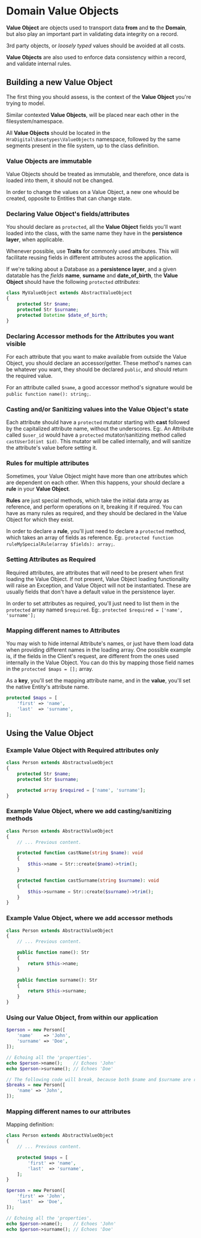 # Domain Value Objects

**Value Object** are objects used to transport data **from** and **to** the **Domain**, but also play an important part
in validating data integrity on a record.

3rd party objects, or _loosely typed_ values should be avoided at all costs.

**Value Objects** are also used to enforce data consistency within a record, and validate internal rules.

## Building a new Value Object

The first thing you should assess, is the context of the **Value Object** you're trying to model.

Similar contexted **Value Objects**, will be placed near each other in the filesystem/namespace.

All **Value Objects** should be located in the `HraDigital\Basetypes\ValueObjects` namespace, followed by the same segments
present in the file system, up to the class definition.

### Value Objects are immutable

Value Objects should be treated as immutable, and therefore, once data is loaded into them, it should not be changed.

In order to change the values on a Value Object, a new one whould be created, opposite to Entities that can change state.

### Declaring Value Object's fields/attributes

You should declare as `protected`, all the **Value Object** fields you'll want loaded into the class, with the same
name they have in the **persistence layer**, when applicable.

Whenever possible, use **Traits** for commonly used attributes. This will facilitate reusing fields in different
attributes across the application.

If we're talking about a Database as a **persistence layer**, and a given datatable has the _fields_ **name**,
**surname** and **date_of_birth**, the **Value Object** should have the following `protected` _attributes_:

```php
class MyValueObject extends AbstractValueObject
{
    protected Str $name;
    protected Str $surname;
    protected Datetime $date_of_birth;
}
```

### Declaring Accessor methods for the Attributes you want visible

For each attribute that you want to make available from outside the Value Object, you should declare an accessor/getter.
These method's names can be whatever you want, they should be declared `public`, and should return the required value.

For an attribute called `$name`, a good accessor method's signature would be `public function name(): string;`.

### Casting and/or Sanitizing values into the Value Object's state

Each attribute should have a `protected` mutator starting with **cast** followed by the capitalized attribute name, without
the underscores. Eg:. An Attribute called `$user_id` would have a `protected` mutator/sanitizing method called
`castUserId(int $id)`. This mutator will be called internally, and will sanitize the attribute's value before setting it.

### Rules for multiple attributes

Sometimes, your Value Object might have more than one attributes which are dependent on each other. When this happens,
your should declare a **rule** in your **Value Object**.

**Rules** are just special methods, which take the initial data array as reference, and perform operations on it, breaking it
if required. You can have as many rules as required, and they should be declared in the Value Object for which they exist.

In order to declare a **rule**, you'll just need to declare a `protected` method, which takes an array of fields as reference.
Eg:. `protected function ruleMySpecialRule(array $fields): array;`.

### Setting Attributes as Required

Required attributes, are attributes that will need to be present when first loading the Value Object. If not present,
Value Object loading functionality will raise an Exception, and Value Object will not be instantiated. These are usually
fields that don't have a default value in the persistence layer.

In order to set attributes as required, you'll just need to list them in the `protected` array named `$required`.
Eg:. `protected $required = ['name', 'surname'];`

### Mapping different names to Attributes

You may wish to hide internal Attribute's names, or just have them load data when providing different names in the loading array.
One possible example is, if the fields in the Client's request, are different from the ones used internally in the Value Object.
You can do this by mapping those field names in the `protected $maps = [];` array.

As a **key**, you'll set the mapping attribute name, and in the **value**, you'll set the native Entity's attribute name.

```php
protected $maps = [
    'first' => 'name',
    'last'  => 'surname',
];
```

## Using the Value Object

### Example Value Object with Required attributes only

```php
class Person extends AbstractvalueObject
{
    protected Str $name;
    protected Str $surname;

    protected array $required = ['name', 'surname'];
}
```

### Example Value Object, where we add casting/sanitizing methods

```php
class Person extends AbstractValueObject
{
    // ... Previous content.

    protected function castName(string $name): void
    {
        $this->name = Str::create($name)->trim();
    }

    protected function castSurname(string $surname): void
    {
        $this->surname = Str::create($surname)->trim();
    }
}
```

### Example Value Object, where we add accessor methods

```php
class Person extends AbstractValueObject
{
    // ... Previous content.

    public function name(): Str
    {
        return $this->name;
    }

    public function surname(): Str
    {
        return $this->surname;
    }
}
```

### Using our Value Object, from within our application

```php
$person = new Person([
    'name'    => 'John',
    'surname' => 'Doe',
]);

// Echoing all the 'properties'.
echo $person->name();    // Echoes 'John'
echo $person->surname(); // Echoes 'Doe'

// The following code will break, because both $name and $surname are required.
$breaks = new Person([
    'name' => 'John',
]);
```

### Mapping different names to our attributes

Mapping definition:

```php
class Person extends AbstractValueObject
{
    // ... Previous content.

    protected $maps = [
        'first' => 'name',
        'last'  => 'surname',
    ];
}
```

```php
$person = new Person([
    'first' => 'John',
    'last'  => 'Doe',
]);

// Echoing all the 'properties'.
echo $person->name();    // Echoes 'John'
echo $person->surname(); // Echoes 'Doe'
```
